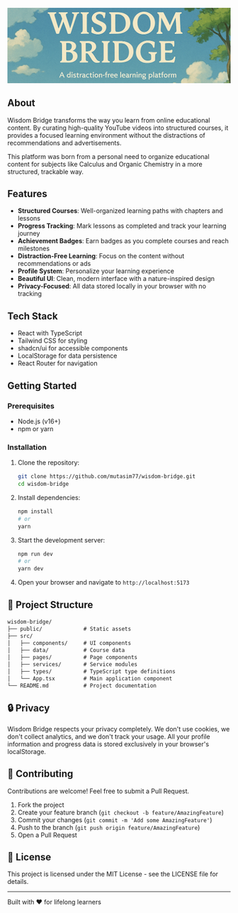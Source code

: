 ![banner](./public/banner.png)

## About
Wisdom Bridge transforms the way you learn from online educational content. By curating high-quality YouTube videos into structured courses, it provides a focused learning environment without the distractions of recommendations and advertisements.

This platform was born from a personal need to organize educational content for subjects like Calculus and Organic Chemistry in a more structured, trackable way.

## Features
- **Structured Courses**: Well-organized learning paths with chapters and lessons
- **Progress Tracking**: Mark lessons as completed and track your learning journey
- **Achievement Badges**: Earn badges as you complete courses and reach milestones
- **Distraction-Free Learning**: Focus on the content without recommendations or ads
- **Profile System**: Personalize your learning experience
- **Beautiful UI**: Clean, modern interface with a nature-inspired design
- **Privacy-Focused**: All data stored locally in your browser with no tracking

## Tech Stack
- React with TypeScript
- Tailwind CSS for styling
- shadcn/ui for accessible components
- LocalStorage for data persistence
- React Router for navigation

## Getting Started

### Prerequisites
- Node.js (v16+)
- npm or yarn

### Installation
1. Clone the repository:
   ```bash
   git clone https://github.com/mutasim77/wisdom-bridge.git
   cd wisdom-bridge
   ```

2. Install dependencies:
   ```bash
   npm install
   # or
   yarn
   ```

3. Start the development server:
   ```bash
   npm run dev
   # or
   yarn dev
   ```

4. Open your browser and navigate to `http://localhost:5173`

## 📂 Project Structure

```
wisdom-bridge/
├── public/             # Static assets
├── src/
│   ├── components/     # UI components
│   ├── data/           # Course data 
│   ├── pages/          # Page components
│   ├── services/       # Service modules
│   ├── types/          # TypeScript type definitions
│   └── App.tsx         # Main application component
└── README.md           # Project documentation
```

## 🔒 Privacy
Wisdom Bridge respects your privacy completely. We don't use cookies, we don't collect analytics, and we don't track your usage. All your profile information and progress data is stored exclusively in your browser's localStorage.

## 🤝 Contributing
Contributions are welcome! Feel free to submit a Pull Request.
1. Fork the project
2. Create your feature branch (`git checkout -b feature/AmazingFeature`)
3. Commit your changes (`git commit -m 'Add some AmazingFeature'`)
4. Push to the branch (`git push origin feature/AmazingFeature`)
5. Open a Pull Request

## 📜 License
This project is licensed under the MIT License - see the LICENSE file for details.

---

Built with ❤️ for lifelong learners